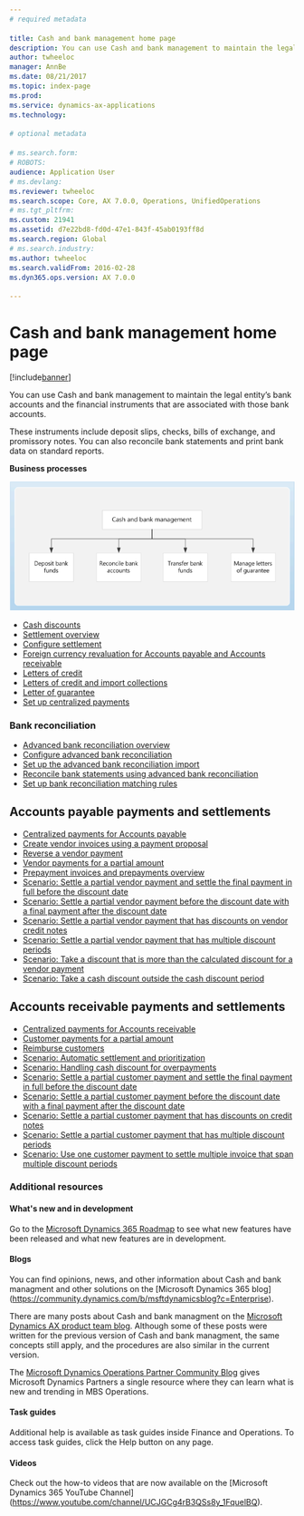 ```yaml
---
# required metadata

title: Cash and bank management home page
description: You can use Cash and bank management to maintain the legal entity’s bank accounts and the financial instruments that are associated with those bank accounts. 
author: twheeloc
manager: AnnBe
ms.date: 08/21/2017
ms.topic: index-page
ms.prod: 
ms.service: dynamics-ax-applications
ms.technology: 

# optional metadata

# ms.search.form: 
# ROBOTS: 
audience: Application User
# ms.devlang: 
ms.reviewer: twheeloc
ms.search.scope: Core, AX 7.0.0, Operations, UnifiedOperations
# ms.tgt_pltfrm: 
ms.custom: 21941
ms.assetid: d7e22bd8-fd0d-47e1-843f-45ab0193ff8d
ms.search.region: Global
# ms.search.industry: 
ms.author: twheeloc
ms.search.validFrom: 2016-02-28
ms.dyn365.ops.version: AX 7.0.0

---
```


# Cash and bank management home page

[!include[banner](../includes/banner.md)]

You can use Cash and bank management to maintain the legal entity’s bank accounts and the financial instruments that are associated 
with those bank accounts. 

These instruments include deposit slips, checks, bills of exchange, and promissory notes. You can also reconcile bank statements and 
print bank data on standard reports.

**Business processes**

[![Business process](./media/Cash-process.PNG)](./media/Cash-process.PNG)

-   [Cash discounts](cash-discounts.md)
-   [Settlement overview](settlement-overview.md)
-   [Configure settlement](configure-settlement.md)
-   [Foreign currency revaluation for Accounts payable and Accounts receivable](foreign-currency-revaluation-accounts-payable-accounts-receivable.md)
-   [Letters of credit](letters-of-credit.md)
-   [Letters of credit and import collections](letters-of-credit-import-collections.md)
-   [Letter of guarantee](letters-of-guarantee.md)
-   [Set up centralized payments](set-up-centralized-payments.md)

### Bank reconciliation

-   [Advanced bank reconciliation overview](advanced-bank-reconciliation-overview.md)
-   [Configure advanced bank reconciliation](configure-advanced-bank-reconciliation.md)
-   [Set up the advanced bank reconciliation import](set-up-advanced-bank-reconciliation-import-process.md)
-   [Reconcile bank statements using advanced bank reconciliation](reconcile-bank-statements-advanced-bank-reconciliation.md)
-   [Set up bank reconciliation matching rules](set-up-bank-reconciliation-matching-rules.md)


## Accounts payable payments and settlements
-   [Centralized payments for Accounts payable](../accounts-payable/centralized-payments-accounts-payable.md)
-   [Create vendor invoices using a payment proposal](../accounts-payable/create-vendor-payments-payment-proposal.md)
-   [Reverse a vendor payment](../accounts-payable/reverse-vendor-payment.md)
-   [Vendor payments for a partial amount](../accounts-payable/vendor-payments-partial-amount.md)
-   [Prepayment invoices and prepayments overview](../accounts-payable/prepayments-invoices-vs-prepayments.md)
-   [Scenario: Settle a partial vendor payment and settle the final payment in full before the discount date](../accounts-payable/settle-partial-vendor-payment-or-final-payment-before-discount.md)
-   [Scenario: Settle a partial vendor payment before the discount date with a final payment after the discount date](../accounts-payable/settle-partial-vendor-payment-before-discount-or-final-payment-after.md)
-   [Scenario: Settle a partial vendor payment that has discounts on vendor credit notes](../accounts-payable/settle-partial-vendor-payment-discounts-vendor-credit-notes.md)
-   [Scenario: Settle a partial vendor payment that has multiple discount periods](../accounts-payable/settle-partial-vendor-payment-multiple-discount-periods.md)
-   [Scenario: Take a discount that is more than the calculated discount for a vendor payment](../accounts-payable/take-discount-more-calculated-discount-vendor-payment.md)
-   [Scenario: Take a cash discount outside the cash discount period](../accounts-payable/take-cash-discount-outside-cash-discount-timeframe.md)

## Accounts receivable payments and settlements
-   [Centralized payments for Accounts receivable](../accounts-receivable/centralized-payments-accounts-receivable.md)
-   [Customer payments for a partial amount](../accounts-receivable/customer-payments-partial-amount.md)
-   [Reimburse customers](../accounts-receivable/reimburse-customers.md)
-   [Scenario: Automatic settlement and prioritization](../accounts-receivable/automatic-settlement-prioritization.md)
-   [Scenario: Handling cash discount for overpayments](../cash-bank-management/cash-discount-handling-overpayments.md)
-   [Scenario: Settle a partial customer payment and settle the final payment in full before the discount date](../accounts-payable/settle-partial-customer-payment-or-final-payment-before-discount.md)
-   [Scenario: Settle a partial customer payment before the discount date with a final payment after the discount date](../accounts-receivable/settle-partial-customer-payment-before-discount-or-final-payment-after.md)
-   [Scenario: Settle a partial customer payment that has discounts on credit notes](../accounts-receivable/settle-partial-customer-payment-discounts-credit-notes.md)
-   [Scenario: Settle a partial customer payment that has multiple discount periods](../accounts-receivable/settle-partial-customer-payment-multiple-discount-periods.md)
-   [Scenario: Use one customer payment to settle multiple invoice that span multiple discount periods](../accounts-receivable/customer-payment-settle-multiple-invoices-multiple-discount-periods.md)



### Additional resources

#### What's new and in development

Go to the [Microsoft Dynamics 365 Roadmap](https://roadmap.dynamics.com/) to see what new features have been released and what new 
features are in development. 

#### Blogs

You can find opinions, news, and other information about Cash and bank managment and other solutions on the [Microsoft Dynamics 365 blog]
(https://community.dynamics.com/b/msftdynamicsblog?c=Enterprise).

There are many posts about Cash and bank managment on the [Microsoft Dynamics AX product team blog](https://blogs.msdn.microsoft.com/dax/). Although some of these posts were written for the previous version of Cash and bank managment, the same concepts still apply, and the procedures are also similar in the current version.

The [Microsoft Dynamics Operations Partner Community Blog](https://community.dynamics.com/partner/b/operationspartnercommunityblog) 
gives Microsoft Dynamics Partners a single resource where they can learn what is new and trending in MBS Operations.

#### Task guides
Additional help is available as task guides inside Finance and Operations. To access task guides, click the Help button on any page.

#### Videos

Check out the how-to videos that are now available on the [Microsoft Dynamics 365 YouTube Channel]
(https://www.youtube.com/channel/UCJGCg4rB3QSs8y_1FquelBQ).
